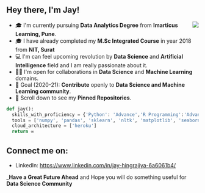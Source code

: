 ## Hey there, I'm Jay!
<img align='right' src="https://s7.gifyu.com/images/maxresdefault2ee092769f0b9517.jpg">

- 🎓 I'm currently pursuing **Data Analytics Degree** from **Imarticus Learning, Pune**.
- 🎓 I have already completed my **M.Sc Integrated Course** in year 2018 from **NIT, Surat**
- 💻 I'm can feel upcoming revolution by **Data Science** and **Artificial Intelligence** field and I am really passionate about it.  
- 🤝🏻 I'm open for collaborations in **Data Science** and **Machine Learning** domains.
- 🎯 Goal (2020-21): **Contribute** openly to **Data Science and Machine Learning community**.
- 📌 Scroll down to see my **Pinned Repositories**.
```python
def jay():
  skills_with_proficiency = {'Python': 'Advance','R Programming':'Advanced', 'SQL': 'Intermidiate', 'HTML & CSS': 'Beginner'}
  tools = ['numpy', 'pandas', 'sklearn', 'nltk', 'matplotlib', 'seaborn', 'keras', 'flask', 'tableau', 'Powe Bi']
  cloud_architecture = ['heroku']
  return ∞
```

## Connect me on:
- LinkedIn: https://www.linkedin.com/in/jay-hingrajiya-6a6061b4/

_**Have a Great Future Ahead** and Hope you will do something useful for **Data Science Community**
